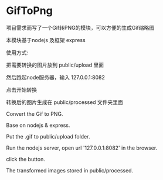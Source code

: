 GifToPng
========

项目需求而写了一个Gif转PNG的模块，可以方便的生成Gif缩略图

本模块基于nodejs 及框架 express

使用方式:

把需要转换的图片放到 public/upload 里面

然后跑起node服务器，输入 127.0.0.1:8082

点击开始转换

转换后的图片生成在 public/processed 文件夹里面

Convert the Gif to PNG.

Base on nodejs & express.

Put the .gif to public/upload folder.

Run the nodejs server, open url '127.0.0.1:8082' in the browser.

click the button.

The transformed images stored in public/processed.
